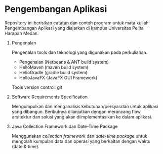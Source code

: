 # Pengembangan Aplikasi

Repository ini berisikan catatan dan contoh program untuk mata kuliah
Pengembangan Aplikasi yang diajarkan di kampus Universitas Pelita Harapan
Medan.

1. Pengenalan

   Pengenalan tools dan teknologi yang digunakan pada perkuliahan.
   - Pengenalan (Netbeans & ANT build system)
   - HelloMaven (maven build system)
   - HelloGradle (gradle build system)
   - HelloJavaFX (JavaFX GUI Framework)
   
   Tools version control: git
   
2. Software Requirements Specification

   Mengumpulkan dan menganalisis kebutuhan/persyaratan untuk aplikasi yang
   dibangun. Berikutnya dilanjutkan dengan merancang flow, arsitektur dan
   solusi yang akan diimplementasikan ke dalam aplikasi.
   
3. Java Collection Framework dan Date-Time Package

   Menggunakan *collection framework* dan *date-time package* untuk mengolah kumpulan data dan operasi yang berkaitan
   dengan waktu (date & time).
